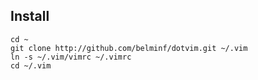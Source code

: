 Install
-------
```
cd ~
git clone http://github.com/belminf/dotvim.git ~/.vim
ln -s ~/.vim/vimrc ~/.vimrc
cd ~/.vim
```
